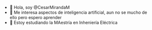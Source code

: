 - 👋 Hola, soy @CesarMirandaM
- 👀 Me interesa aspectos de inteligencia artificial, aun no se mucho de ello pero espero aprender 
- 🌱 Estoy estudiando la MAestría en Inheniería Eléctrica 


<!---
CesarMirandaM/CesarMirandaM is a ✨ special ✨ repository because its `README.md` (this file) appears on your GitHub profile.
You can click the Preview link to take a look at your changes.
--->
